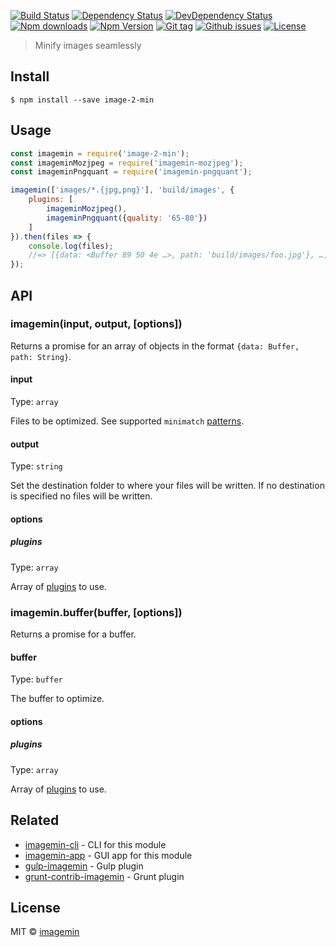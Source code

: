 [![Build Status](https://travis-ci.org/stfsy/node-image-2-min.svg)](https://travis-ci.org/stfsy/node-image-2-min)
[![Dependency Status](https://img.shields.io/david/stfsy/image-2-min.svg)](https://github.com/stfsy/node-image-2-min/blob/master/package.json)
[![DevDependency Status](https://img.shields.io/david/dev/stfsy/image-2-min.svg)](https://github.com/stfsy/node-image-2-min/blob/master/package.json)
[![Npm downloads](https://img.shields.io/npm/dm/image-2-min.svg)](https://www.npmjs.com/package/node-image-2-min)
[![Npm Version](https://img.shields.io/npm/v/image-2-min.svg)](https://www.npmjs.com/package/node-image-2-min)
[![Git tag](https://img.shields.io/github/tag/stfsy/node-image-2-min.svg)](https://github.com/stfsy/node-image-2-min/releases)
[![Github issues](https://img.shields.io/github/issues/stfsy/node-image-2-min.svg)](https://github.com/stfsy/node-image-2-min/issues)
[![License](https://img.shields.io/npm/l/image-2-min.svg)](https://github.com/stfsy/node-image-2-min/blob/master/LICENSE)

> Minify images seamlessly

## Install

```
$ npm install --save image-2-min
```


## Usage

```js
const imagemin = require('image-2-min');
const imageminMozjpeg = require('imagemin-mozjpeg');
const imageminPngquant = require('imagemin-pngquant');

imagemin(['images/*.{jpg,png}'], 'build/images', {
	plugins: [
		imageminMozjpeg(),
		imageminPngquant({quality: '65-80'})
	]
}).then(files => {
	console.log(files);
	//=> [{data: <Buffer 89 50 4e …>, path: 'build/images/foo.jpg'}, …]
});
```


## API

### imagemin(input, output, [options])

Returns a promise for an array of objects in the format `{data: Buffer, path: String}`.

#### input

Type: `array`

Files to be optimized. See supported `minimatch` [patterns](https://github.com/isaacs/minimatch#usage).

#### output

Type: `string`

Set the destination folder to where your files will be written. If no destination is specified no files will be written.

#### options

##### plugins

Type: `array`

Array of [plugins](https://www.npmjs.com/browse/keyword/imageminplugin) to use.

### imagemin.buffer(buffer, [options])

Returns a promise for a buffer.

#### buffer

Type: `buffer`

The buffer to optimize.

#### options

##### plugins

Type: `array`

Array of [plugins](https://www.npmjs.com/browse/keyword/imageminplugin) to use.


## Related

- [imagemin-cli](https://github.com/imagemin/imagemin-cli) - CLI for this module
- [imagemin-app](https://github.com/imagemin/imagemin-app) - GUI app for this module
- [gulp-imagemin](https://github.com/sindresorhus/gulp-imagemin) - Gulp plugin
- [grunt-contrib-imagemin](https://github.com/gruntjs/grunt-contrib-imagemin) - Grunt plugin


## License

MIT © [imagemin](https://github.com/imagemin)
